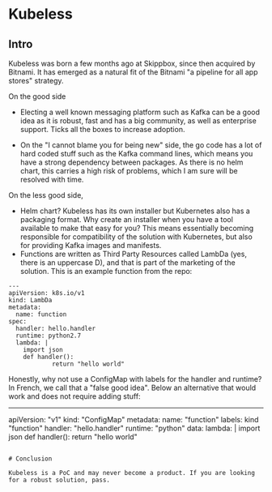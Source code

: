   # Kubeless
## Intro 

Kubeless was born a few months ago at Skippbox, since then acquired by Bitnami. It has emerged as a natural fit of the Bitnami "a pipeline for all app stores" strategy. 

On the good side

* Electing a well known messaging platform such as Kafka can be a good idea as it is robust, fast and has a big community, as well as enterprise support. Ticks all the boxes to increase adoption. 

* On the "I cannot blame you for being new" side, the go code has a lot of hard coded stuff such as the Kafka command lines, which means you have a strong dependency between packages. As there is no helm chart, this carries a high risk of problems, which I am sure will be resolved with time. 

On the less good side, 

* Helm chart? Kubeless has its own installer but Kubernetes also has a packaging format. Why create an installer when you have a tool available to make that easy for you? This means essentially becoming responsible for compatibility of the solution with Kubernetes, but also for providing Kafka images and manifests.
* Functions are written as Third Party Resources called LambDa (yes, there is an uppercase D), and that is part of the marketing of the solution. This is an example function from the repo: 

```
--- 
apiVersion: k8s.io/v1
kind: LambDa
metadata: 
  name: function
spec: 
  handler: hello.handler
  runtime: python2.7
  lambda: |
    import json
    def handler():
            return "hello world"
```

Honestly, why not use a ConfigMap with labels for the handler and runtime? In French, we call that a "false good idea". Below an alternative that would work and does not require adding stuff: 

---
apiVersion: "v1"
kind: "ConfigMap"
metadata:
  name: "function"
  labels:
    kind "function"
    handler: "hello.handler"
    runtime: "python"
data:
  lambda: |
    import json
    def handler():
          return "hello world"
```

# Conclusion

Kubeless is a PoC and may never become a product. If you are looking for a robust solution, pass. 
  
